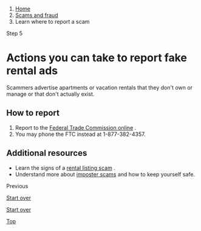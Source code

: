 1. [Home](/)
2. [Scams and fraud](/scams-and-fraud)
3. Learn where to report a scam

Step 5

Actions you can take to report fake rental ads
==============================================

Scammers advertise apartments or vacation rentals that they don't own or manage or that don't actually exist.

**How to report**
-----------------

1. Report to the
   [Federal Trade Commission online](https://reportfraud.ftc.gov/?orgcode=USAGOV)
   .
2. You may phone the FTC instead at 1-877-382-4357.

**Additional resources**
------------------------

* Learn the signs of a
  [rental listing scam](https://consumer.ftc.gov/articles/rental-listing-scams)
  .
* Understand more about
  [imposter scams](https://consumer.gov/section/scams-identity-theft)
  and how to keep yourself safe.

Previous

[Start over](/where-report-scams/where-did-scam-take-place#block-usagov-content)

[Start over](/where-report-scams/where-did-scam-take-place#block-usagov-content)

[Top](#main-content)